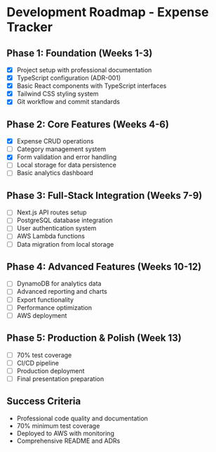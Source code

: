 # Development Roadmap - Expense Tracker

## Phase 1: Foundation (Weeks 1-3)
- [x] Project setup with professional documentation
- [x] TypeScript configuration (ADR-001)
- [x] Basic React components with TypeScript interfaces
- [x] Tailwind CSS styling system
- [x] Git workflow and commit standards

## Phase 2: Core Features (Weeks 4-6)
- [x] Expense CRUD operations
- [ ] Category management system
- [x] Form validation and error handling
- [ ] Local storage for data persistence
- [ ] Basic analytics dashboard

## Phase 3: Full-Stack Integration (Weeks 7-9)
- [ ] Next.js API routes setup
- [ ] PostgreSQL database integration
- [ ] User authentication system
- [ ] AWS Lambda functions
- [ ] Data migration from local storage

## Phase 4: Advanced Features (Weeks 10-12)
- [ ] DynamoDB for analytics data
- [ ] Advanced reporting and charts
- [ ] Export functionality
- [ ] Performance optimization
- [ ] AWS deployment

## Phase 5: Production & Polish (Week 13)
- [ ] 70% test coverage
- [ ] CI/CD pipeline
- [ ] Production deployment
- [ ] Final presentation preparation

## Success Criteria
- Professional code quality and documentation
- 70% minimum test coverage
- Deployed to AWS with monitoring
- Comprehensive README and ADRs